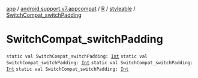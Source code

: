 [app](../../../index.md) / [android.support.v7.appcompat](../../index.md) / [R](../index.md) / [styleable](index.md) / [SwitchCompat_switchPadding](.)

# SwitchCompat_switchPadding

`static val SwitchCompat_switchPadding: `[`Int`](https://kotlinlang.org/api/latest/jvm/stdlib/kotlin/-int/index.html)
`static val SwitchCompat_switchPadding: `[`Int`](https://kotlinlang.org/api/latest/jvm/stdlib/kotlin/-int/index.html)
`static val SwitchCompat_switchPadding: `[`Int`](https://kotlinlang.org/api/latest/jvm/stdlib/kotlin/-int/index.html)
`static val SwitchCompat_switchPadding: `[`Int`](https://kotlinlang.org/api/latest/jvm/stdlib/kotlin/-int/index.html)
